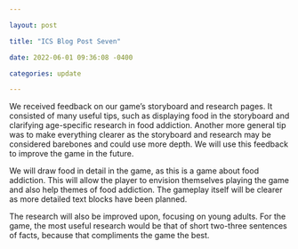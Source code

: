 ```yaml
---

layout: post

title: "ICS Blog Post Seven"

date: 2022-06-01 09:36:08 -0400

categories: update

---
```


We received feedback on our game’s storyboard and research pages. It consisted of many useful tips, such as displaying food in the storyboard and clarifying age-specific research in food addiction. Another more general tip was to make everything clearer as the storyboard and research may be considered barebones and could use more depth. We will use this feedback to improve the game in the future.

We will draw food in detail in the game, as this is a game about food addiction. This will allow the player to envision themselves playing the game and also help themes of food addiction. The gameplay itself will be clearer as more detailed text blocks have been planned.

The research will also be improved upon, focusing on young adults. For the game, the most useful research would be that of short two-three sentences of facts, because that compliments the game the best.

